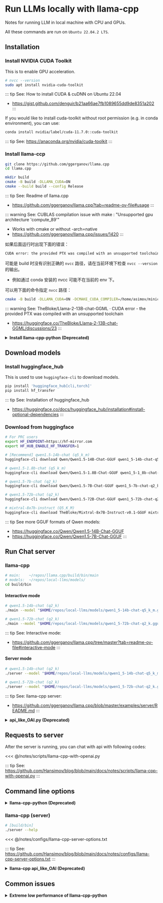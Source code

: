 # Run LLMs locally with llama-cpp

Notes for running LLM in local machine with CPU and GPUs.

All these commands are run on `Ubuntu 22.04.2 LTS`.

## Installation

### Install NVIDIA CUDA Toolkit

This is to enable GPU acceleration.

```sh
# nvcc --version
sudo apt install nvidia-cuda-toolkit
```

::: tip See: How to install CUDA & cuDNN on Ubuntu 22.04
 - https://gist.github.com/denguir/b21aa66ae7fb1089655dd9de8351a202
:::

If you would like to install cuda-toolkit without root permission (e.g. in conda environment), you can use:

```sh
conda install nvidia/label/cuda-11.7.0::cuda-toolkit
```

::: tip See: https://anaconda.org/nvidia/cuda-toolkit
:::

### Install llama-ccp

```sh
git clone https://github.com/ggerganov/llama.cpp
cd llama.cpp
```

```sh
mkdir build
cmake -B build -DLLAMA_CUDA=ON
cmake --build build --config Release
```

::: tip See: Readme of llama.cpp
- https://github.com/ggerganov/llama.cpp?tab=readme-ov-file#usage
:::

::: warning See: CUBLAS compilation issue with make : "Unsupported gpu architecture 'compute_89'"
- Works with cmake or without -arch=native
- https://github.com/ggerganov/llama.cpp/issues/1420
:::

如果后面运行时出现下面的错误：

```sh
CUDA error: the provided PTX was compiled with an unsupported toolchain.
```

可能是 build 时没有识别正确的 `nvcc` 路径，请在当前环境下检查 `nvcc --version` 的输出。
- 例如通过 conda 安装的 nvcc 可能不在当前的 env 下。

可以用下面的命令指定 `nvcc` 路径：

```sh
cmake -B build -DLLAMA_CUDA=ON -DCMAKE_CUDA_COMPILER=/home/asimov/miniconda3/envs/ai/bin/nvcc
```

::: warning See: TheBloke/Llama-2-13B-chat-GGML · CUDA error - the provided PTX was compiled with an unsupported toolchain
- https://huggingface.co/TheBloke/Llama-2-13B-chat-GGML/discussions/23
:::

<details> <summary><b>Install llama-cpp-python (Deprecated)</b></summary>

### Install llama-cpp-python - [optional]

This package is Python Bindings for llama.cpp, which provides OpenAI format compatibility.

```sh
LLAMA_CUBLAS=1 CMAKE_ARGS="-DLLAMA_CUBLAS=on" pip install llama-cpp-python[server]
```

If you have installed `llama-cpp-python` before setup `nvcc` correctly, you need setup `nvcc` first, then reinstall `llama-cpp-python`:

```sh
LLAMA_CUBLAS=1 CMAKE_ARGS="-DLLAMA_CUBLAS=on" pip install llama-cpp-python[server] --upgrade --force-reinstall --no-cache-dir
```

::: tip See: README of llama-cpp-python
  - https://github.com/abetlen/llama-cpp-python/tree/main?tab=readme-ov-file#installation
:::
::: tip See: OpenAI Compatible Server of llama-cpp-python
  - https://llama-cpp-python.readthedocs.io/en/latest/server/#installation
:::

</details>

## Download models

### Install huggingface_hub

This is used to use `huggingface-cli` to download models.

```sh
pip install 'huggingface_hub[cli,torch]'
pip install hf_transfer
```

::: tip See: Installation of huggingface_hub
  - https://huggingface.co/docs/huggingface_hub/installation#install-optional-dependencies
:::

### Download from huggingface

```sh
# For PRC users
export HF_ENDPOINT=https://hf-mirror.com
export HF_HUB_ENABLE_HF_TRANSFER=1
```

```sh
# [Recommend] qwen1.5-14b-chat (q5_k_m)
huggingface-cli download Qwen/Qwen1.5-14B-Chat-GGUF qwen1_5-14b-chat-q5_k_m.gguf --local-dir ./models/ --local-dir-use-symlinks False

# qwen1.5-1.8b-chat (q5_k_m)
huggingface-cli download Qwen/Qwen1.5-1.8B-Chat-GGUF qwen1_5-1_8b-chat-q8_0.gguf --local-dir ./models/ --local-dir-use-symlinks False

# qwen1.5-7b-chat (q2_k)
huggingface-cli download Qwen/Qwen1.5-7B-Chat-GGUF qwen1_5-7b-chat-q2_k.gguf --local-dir ./models/ --local-dir-use-symlinks False

# qwen1.5-72b-chat (q2_k)
huggingface-cli download Qwen/Qwen1.5-72B-Chat-GGUF qwen1_5-72b-chat-q2_k.gguf --local-dir ./models/ --local-dir-use-symlinks False

# mixtral-8x7b-instruct (Q5_K_M)
huggingface-cli download TheBloke/Mixtral-8x7B-Instruct-v0.1-GGUF mixtral-8x7b-instruct-v0.1.Q5_K_M.gguf --local-dir ./models/ --local-dir-use-symlinks False
```

::: tip See more GGUF formats of Qwen models:
  - https://huggingface.co/Qwen/Qwen1.5-14B-Chat-GGUF
  - https://huggingface.co/Qwen/Qwen1.5-7B-Chat-GGUF
:::

## Run Chat server

### llama-cpp

```sh
# main:    ~/repos/llama.cpp/build/bin/main
# models:  ~/repos/local-llms/models/
cd build/bin
```

#### Interactive mode
```sh
# qwen1.5-14b-chat (q2_k)
./main --model "$HOME/repos/local-llms/models/qwen1_5-14b-chat-q5_k_m.gguf" --n-gpu-layers 41 --ctx-size 8192 --interactive-first

# qwen1.5-72b-chat (q2_k)
./main --model "$HOME/repos/local-llms/models/qwen1_5-72b-chat-q2_k.gguf" --n-gpu-layers 41 --ctx-size 8192 --interactive-first
```

::: tip See: Interactive mode:
- https://github.com/ggerganov/llama.cpp/tree/master?tab=readme-ov-file#interactive-mode
:::

#### Server mode

```sh
# qwen1.5-14b-chat (q2_k)
./server --model "$HOME/repos/local-llms/models/qwen1_5-14b-chat-q5_k_m.gguf" --host 0.0.0.0 --port 13332 --n-gpu-layers 41 --ctx-size 8192

# qwen1.5-72b-chat (q2_k)
./server --model "$HOME/repos/local-llms/models/qwen1_5-72b-chat-q2_k.gguf" --host 0.0.0.0 --port 13332 --n-gpu-layers 81 --ctx-size 8192
```

::: tip See: llama-cpp server:
- https://github.com/ggerganov/llama.cpp/blob/master/examples/server/README.md
:::

<details> <summary><b>api_like_OAI.py (Deprecated)</b></summary>

#### api_like_OAI.py

You can also use `api_like_OAI.py` for OpenAI format compatibility:

```sh
# [./build/bin/]
wget https://raw.githubusercontent.com/ggerganov/llama.cpp/ea73dace986f05b6b35c799880c7eaea7ee578f4/examples/server/api_like_OAI.py
python api_like_OAI.py --host 0.0.0.0 --port 13333 --llama-api http://127.0.0.1:13332
```

::: warning `./server` now supports OpenAI format requests, so this method is no longer suggested.
:::

::: tip See: Short guide to hosting your own llama.cpp openAI compatible web-server
- https://www.reddit.com/r/LocalLLaMA/comments/15ak5k4/short_guide_to_hosting_your_own_llamacpp_openai
:::

::: tip See: 
- https://github.com/ggerganov/llama.cpp/blob/master/examples/server/api_like_OAI.py
- https://github.com/ggerganov/llama.cpp/pull/2383
- https://raw.githubusercontent.com/ggerganov/llama.cpp/ea73dace986f05b6b35c799880c7eaea7ee578f4/examples/server/api_like_OAI.py
:::

### llama-cpp-python

This will launch a LLM server which supports requests in OpenAI API format.

```sh
# If the machine is hosted behind proxy, 
#   you might need to unset `http(s)_proxy` before running the serive
# or set `no_proxy` as below:
export no_proxy=localhost,127.0.0.1,127.0.0.0,127.0.1.1,local.home

# If you have multiple GPUs, you can specify which one to use:
#   by default, llama-cpp will use all GPUs and allocate the memory equally
export CUDA_VISIBLE_DEVICES=0,1,2
```

```sh
# [Recommend] qwen1.5-14b-chat (q5_k_m)
python -m llama_cpp.server --model "./models/qwen1_5-14b-chat-q5_k_m.gguf" --model_alias "qwen1.5-14b-chat" --host 0.0.0.0 --port 13333 --n_ctx 8192 --n_gpu_layers 41 --interrupt_requests True

# qwen1.5-7b-chat (q2_k)
python -m llama_cpp.server --model "./models/qwen1_5-7b-chat-q5_k_m.gguf" --model_alias "qwen-1.5-7b-chat" --host 0.0.0.0 --port 13333 --n_ctx 16384 --n_gpu_layers 33 --interrupt_requests True

# qwen1.5-72b-chat (q2_k)
python -m llama_cpp.server --model "./models/qwen1_5-72b-chat-q2_k.gguf" --model_alias "qwen-1.5-72b-chat" --host 0.0.0.0 --port 13333 --n_ctx 16384 --n_gpu_layers 81 --interrupt_requests True

# mixtral-8x7b (Q5_K_M)
python -m llama_cpp.server --model "./models/mixtral-8x7b-instruct-v0.1.Q5_K_M.gguf" --model_alias "mixtral-8x7b" --host 0.0.0.0 --port 13333 --n_ctx 16384 --n_gpu_layers 33 --interrupt_requests True
```

```sh
# Inference on 3 * GTX 1080ti:
#   - (q5_k_m, n_ctx=8192):  [16GB VRAM, ~ 23 t/s]
#   - (q2_k,   n_ctx=1024):  [ 8GB VRAM, ~ 28 t/s]

# Inference on RTX Ada 6000:
#   - (q5_k_m, n_ctx=32768): [40GB VRAM, ~ 60 t/s]
```

You can also go to API docs to test requests interactively: `http://127.0.0.1:13333/docs`.

::: tip See: OpenAI Compatible Server in llama-cpp-python
  - https://llama-cpp-python.readthedocs.io/en/latest/server/#running-the-server
:::

</details>

## Requests to server

After the server is running, you can chat with api with following codes:

<<< @/notes/scripts/llama-cpp-with-openai.py

::: tip See: https://github.com/Hansimov/blog/blob/main/docs/notes/scripts/llama-cpp-with-openai.py
:::

## Command line options

<details> <summary><b>llama-cpp-python (Deprecated)</b></summary>

### llama-cpp-python

```sh
python -m llama_cpp.server --help
```

<<< @/notes/configs/llama-cpp-python-options.txt

::: tip See: https://github.com/Hansimov/blog/blob/main/docs/notes/configs/llama-cpp-python-options.txt
:::

</details>

### llama-cpp (server)

```sh
# [build/bin]
./server --help
```

<<< @/notes/configs/llama-cpp-server-options.txt

::: tip See: https://github.com/Hansimov/blog/blob/main/docs/notes/configs/llama-cpp-server-options.txt
:::


<details> <summary><b>llama-cpp api_like_OAI (Deprecated)</b></summary>

### llama-cpp api_like_OAI

```sh
# [build/bin]
python api_like_OAI.py --help
```

<<< @/notes/configs/llama-cpp-oai-options.txt

::: tip See: https://github.com/Hansimov/blog/blob/main/docs/notes/configs/llama-cpp-oai-options.txt
:::

</details>

## Common issues

<details> <summary><b>Extreme low performance of llama-cpp-python</b></summary>

### Extreme low performance of llama-cpp-python

```sh{5}
llama_print_timings:        load time =    3436.49 ms
llama_print_timings:      sample time =      30.06 ms /    12 runs   (    2.51 ms per token,   399.16 tokens per second)
llama_print_timings: prompt eval time =    3432.49 ms /  4472 tokens (    0.77 ms per token,  1302.84 tokens per second)
llama_print_timings:        eval time =     240.56 ms /    11 runs   (   21.87 ms per token,    45.73 tokens per second)
llama_print_timings:       total time =   57699.92 ms /  4483 tokens
```

::: warning See: Incredibly slow response time · Issue #49 · abetlen/llama-cpp-python
* https://github.com/abetlen/llama-cpp-python/issues/49
:::

::: warning See: Performance issues with high level API · Issue #232 · abetlen/llama-cpp-python
* https://github.com/abetlen/llama-cpp-python/issues/232
:::

::: warning See: llama-cpp-python not using GPU on m1 · Issue #756 · abetlen/llama-cpp-python
* https://github.com/abetlen/llama-cpp-python/issues/756
:::

</details>